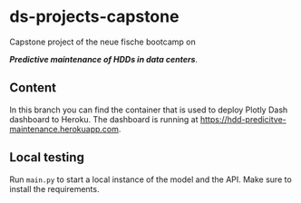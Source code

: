 # ds-projects-capstone

Capstone project of the neue fische bootcamp on

***Predictive maintenance of HDDs in data centers***.

## Content

In this branch you can find the container that is used to deploy Plotly Dash dashboard to Heroku. The dashboard is running at https://hdd-predicitve-maintenance.herokuapp.com.

## Local testing

Run `main.py` to start a local instance of the model and the API. Make sure to install the requirements.
